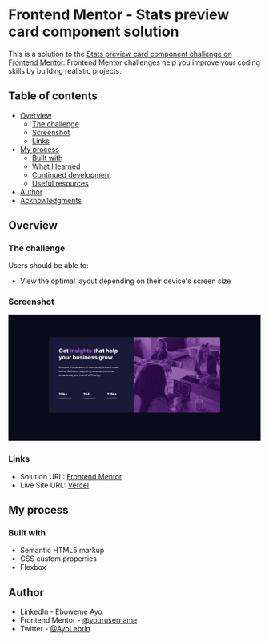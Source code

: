 # Frontend Mentor - Stats preview card component solution

This is a solution to the [Stats preview card component challenge on Frontend Mentor](https://www.frontendmentor.io/challenges/stats-preview-card-component-8JqbgoU62). Frontend Mentor challenges help you improve your coding skills by building realistic projects. 

## Table of contents

- [Overview](#overview)
  - [The challenge](#the-challenge)
  - [Screenshot](#screenshot)
  - [Links](#links)
- [My process](#my-process)
  - [Built with](#built-with)
  - [What I learned](#what-i-learned)
  - [Continued development](#continued-development)
  - [Useful resources](#useful-resources)
- [Author](#author)
- [Acknowledgments](#acknowledgments)


## Overview

### The challenge

Users should be able to:

- View the optimal layout depending on their device's screen size

### Screenshot

![](./images/Screenshot.png)


### Links

- Solution URL: [Frontend Mentor](https://your-solution-url.com)
- Live Site URL: [Vercel](https://stats-preview-card-component-lebrin-ay.vercel.app/)

## My process

### Built with

- Semantic HTML5 markup
- CSS custom properties
- Flexbox


## Author

- LinkedIn - [Eboweme Ayo](https://www.linkedin.com/in/eboweme-ayo)
- Frontend Mentor - [@yourusername](https://www.frontendmentor.io/profile/lebrin-Ay)
- Twitter - [@AyoLebrin](https://www.twitter.com/AyoLebrin)

